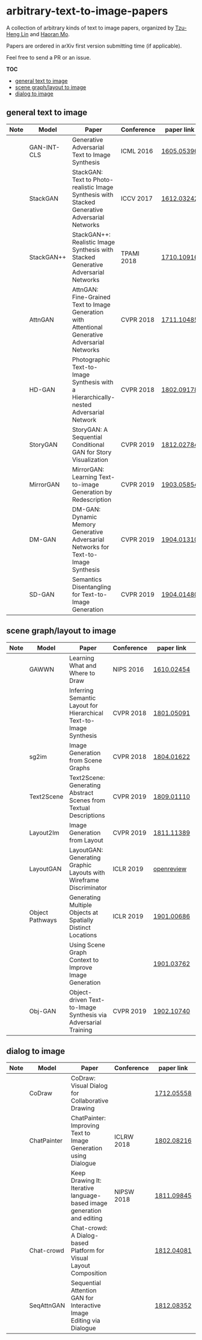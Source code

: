 # arbitrary-text-to-image-papers
A collection of arbitrary kinds of text to image papers, organized by [Tzu-Heng Lin](https://lzhbrian.me) and [Haoran Mo](https://github.com/MarkMoHR).

Papers are ordered in arXiv first version submitting time (if applicable).

Feel free to send a PR or an issue.




**TOC**

* [general text to image](#general-text-to-image)
* [scene graph/layout to image](#scene-graphlayout-to-image)
* [dialog to image](#dialog-to-image)



## general text to image

| Note | Model       | Paper                                                        | Conference | paper link                                     | code link                                                    |
| ---- | ----------- | ------------------------------------------------------------ | ---------- | ---------------------------------------------- | ------------------------------------------------------------ |
|      | GAN-INT-CLS | Generative Adversarial Text to Image Synthesis               | ICML 2016  | [1605.05396](https://arxiv.org/abs/1605.05396) | [reedscot/icml2016](https://github.com/reedscot/icml2016)    |
|      | StackGAN    | StackGAN: Text to Photo-realistic Image Synthesis with Stacked Generative Adversarial Networks | ICCV 2017  | [1612.03242](https://arxiv.org/abs/1612.03242) | [hanzhanggit/StackGAN](https://github.com/hanzhanggit/StackGAN) |
|      | StackGAN++  | StackGAN++: Realistic Image Synthesis with Stacked Generative Adversarial Networks | TPAMI 2018 | [1710.10916](https://arxiv.org/abs/1710.10916) | [hanzhanggit/StackGAN-v2](https://github.com/hanzhanggit/StackGAN-v2) |
|      | AttnGAN     | AttnGAN: Fine-Grained Text to Image Generation with Attentional Generative Adversarial Networks | CVPR 2018  | [1711.10485](https://arxiv.org/abs/1711.10485) | [taoxugit/AttnGAN](https://github.com/taoxugit/AttnGAN)      |
|      | HD-GAN     | Photographic Text-to-Image Synthesis with a Hierarchically-nested Adversarial Network | CVPR 2018  | [1802.09178](https://arxiv.org/pdf/1802.09178.pdf) | [ypxie/HDGan](https://github.com/ypxie/HDGan)      |
|      | StoryGAN    | StoryGAN: A Sequential Conditional GAN for Story Visualization | CVPR 2019 | [1812.02784](https://arxiv.org/abs/1812.02784) |  [yitong91/StoryGAN](https://github.com/yitong91/StoryGAN)    |
|      | MirrorGAN   | MirrorGAN: Learning Text-to-image Generation by Redescription | CVPR 2019  | [1903.05854](https://arxiv.org/abs/1903.05854) |
|      | DM-GAN   | DM-GAN: Dynamic Memory Generative Adversarial Networks for Text-to-Image Synthesis | CVPR 2019  | [1904.01310](https://arxiv.org/abs/1904.01310) |
|      | SD-GAN   | Semantics Disentangling for Text-to-Image Generation | CVPR 2019  | [1904.01480](https://arxiv.org/abs/1904.01480) | 


## scene graph/layout to image

| Note | Model           | Paper                                                        | Conference | paper link                                               | code link                                                    |
| ---- | --------------- | ------------------------------------------------------------ | ---------- | -------------------------------------------------------- | ------------------------------------------------------------ |
|      | GAWWN           | Learning What and Where to Draw                              | NIPS 2016  | [1610.02454](https://arxiv.org/abs/1610.02454)           | [reedscot/nips2016](https://github.com/reedscot/nips2016)    |
|      |                 | Inferring Semantic Layout for Hierarchical Text-to-Image Synthesis | CVPR 2018  | [1801.05091](https://arxiv.org/abs/1801.05091)           |                                                              |
|      | sg2im           | Image Generation from Scene Graphs                           | CVPR 2018  | [1804.01622](https://arxiv.org/abs/1804.01622)           | [google/sg2im](https://github.com/google/sg2im)              |
|      | Text2Scene      | Text2Scene: Generating Abstract Scenes from Textual Descriptions | CVPR 2019  | [1809.01110](https://arxiv.org/abs/1809.01110)           |  [uvavision/Text2Image](https://github.com/uvavision/Text2Image)            |
|      | Layout2Im       | Image Generation from Layout                                 | CVPR 2019 | [1811.11389](https://arxiv.org/abs/1811.11389)           |                                                              |
|      | LayoutGAN       | LayoutGAN: Generating Graphic Layouts with Wireframe Discriminator | ICLR 2019  | [openreview](https://openreview.net/forum?id=HJxB5sRcFQ) |                                                              |
|      | Object Pathways | Generating Multiple Objects at Spatially Distinct Locations  | ICLR 2019  | [1901.00686](https://arxiv.org/abs/1901.00686)           | [tohinz/multiple-objects-gan](https://github.com/tohinz/multiple-objects-gan) |
|      |                 | Using Scene Graph Context to Improve Image Generation        |            | [1901.03762](https://arxiv.org/abs/1901.03762)           |                                                              |
|      | Obj-GAN     | Object-driven Text-to-Image Synthesis via Adversarial Training | CVPR 2019  | [1902.10740](https://arxiv.org/abs/1902.10740) | [Obj-GAN](https://github.com/jamesli1618/Obj-GAN) |


## dialog to image

| Note | Model       | Paper                                                        | Conference | paper link                                     | code link                                                    |
| ---- | ----------- | ------------------------------------------------------------ | ---------- | ---------------------------------------------- | ------------------------------------------------------------ |
|      | CoDraw      | CoDraw: Visual Dialog for Collaborative Drawing              |            | [1712.05558](https://arxiv.org/abs/1712.05558) | [CoDraw dataset](https://github.com/facebookresearch/CoDraw) |
|      | ChatPainter | ChatPainter: Improving Text to Image Generation using Dialogue | ICLRW 2018 | [1802.08216](https://arxiv.org/abs/1802.08216) |                                                              |
|      |             | Keep Drawing It: Iterative language-based image generation and editing | NIPSW 2018 | [1811.09845](https://arxiv.org/abs/1811.09845) | [CLEVR dataset](https://github.com/facebookresearch/clevr-dataset-gen) |
|      | Chat-crowd  | Chat-crowd: A Dialog-based Platform for Visual Layout Composition |            | [1812.04081](https://arxiv.org/abs/1812.04081) | [uvavision/chat-crowd](https://github.com/uvavision/chat-crowd) |
|      | SeqAttnGAN  | Sequential Attention GAN for Interactive Image Editing via Dialogue |            | [1812.08352](https://arxiv.org/abs/1812.08352) |                                                              |

